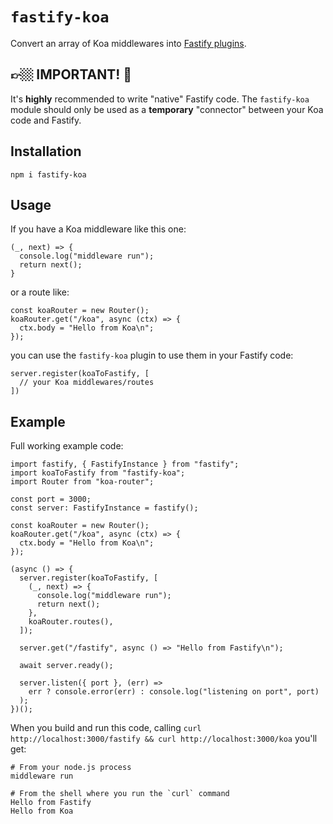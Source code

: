 # `fastify-koa`

Convert an array of Koa middlewares into [Fastify plugins](https://www.fastify.io/docs/latest/Reference/Plugins/).

## 👉🏼 IMPORTANT! 👀

It's **highly** recommended to write "native" Fastify code.
The `fastify-koa` module should only be used as a **temporary** "connector" between your Koa code and Fastify.

## Installation

`npm i fastify-koa`

## Usage

If you have a Koa middleware like this one:

```
(_, next) => {
  console.log("middleware run");
  return next();
}
```

or a route like:

```
const koaRouter = new Router();
koaRouter.get("/koa", async (ctx) => {
  ctx.body = "Hello from Koa\n";
});
```

you can use the `fastify-koa` plugin to use them in your Fastify code:

```
server.register(koaToFastify, [
  // your Koa middlewares/routes
])
```

## Example

Full working example code:

```
import fastify, { FastifyInstance } from "fastify";
import koaToFastify from "fastify-koa";
import Router from "koa-router";

const port = 3000;
const server: FastifyInstance = fastify();

const koaRouter = new Router();
koaRouter.get("/koa", async (ctx) => {
  ctx.body = "Hello from Koa\n";
});

(async () => {
  server.register(koaToFastify, [
    (_, next) => {
      console.log("middleware run");
      return next();
    },
    koaRouter.routes(),
  ]);

  server.get("/fastify", async () => "Hello from Fastify\n");

  await server.ready();

  server.listen({ port }, (err) =>
    err ? console.error(err) : console.log("listening on port", port)
  );
})();
```

When you build and run this code, calling `curl http://localhost:3000/fastify && curl http://localhost:3000/koa` you'll get:

```
# From your node.js process
middleware run

# From the shell where you run the `curl` command
Hello from Fastify
Hello from Koa
```
